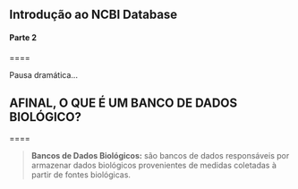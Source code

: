 <!-- .slide: data-background="img/motivation.jpg" -->

## Introdução ao NCBI Database
#### Parte 2

====

Pausa dramática...

## AFINAL, O QUE É UM BANCO DE DADOS BIOLÓGICO?

====

>**Bancos de Dados Biológicos:** são bancos de dados responsáveis por armazenar dados biológicos provenientes de medidas coletadas à partir de fontes biológicas.

